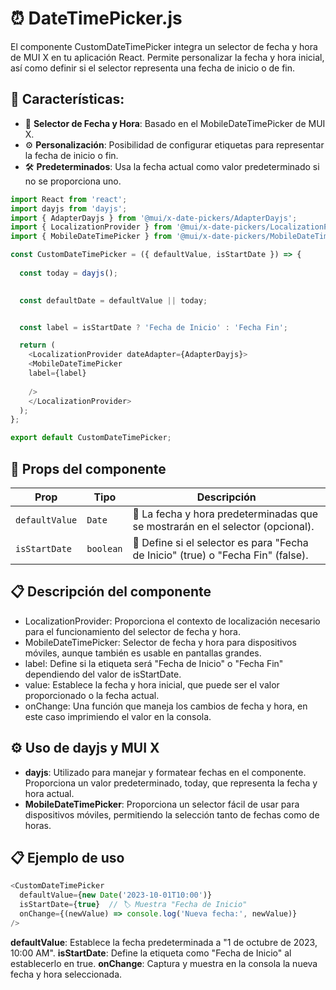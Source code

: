 # ⏰ DateTimePicker.js

El componente CustomDateTimePicker integra un selector de fecha y hora de MUI X en tu aplicación React. Permite personalizar la fecha y hora inicial, así como definir si el selector representa una fecha de inicio o de fin.

## 🎯 Características:

- 📅 **Selector de Fecha y Hora**: Basado en el MobileDateTimePicker de MUI X.
- ⚙️ **Personalización**: Posibilidad de configurar etiquetas para representar la fecha de inicio o fin.
- 🛠️ **Predeterminados**: Usa la fecha actual como valor predeterminado si no se proporciona uno.

```js
import React from 'react';
import dayjs from 'dayjs';
import { AdapterDayjs } from '@mui/x-date-pickers/AdapterDayjs';
import { LocalizationProvider } from '@mui/x-date-pickers/LocalizationProvider';
import { MobileDateTimePicker } from '@mui/x-date-pickers/MobileDateTimePicker';

const CustomDateTimePicker = ({ defaultValue, isStartDate }) => {
  
  const today = dayjs();

  
  const defaultDate = defaultValue || today;


  const label = isStartDate ? 'Fecha de Inicio' : 'Fecha Fin';

  return (
    <LocalizationProvider dateAdapter={AdapterDayjs}>
    <MobileDateTimePicker
    label={label}
       
    />
    </LocalizationProvider>
  );
};

export default CustomDateTimePicker;
```

## 🧩 Props del componente

| Prop           | Tipo        | Descripción                                                                           |
|----------------|-------------|---------------------------------------------------------------------------------------|
| `defaultValue` | `Date`      | 📅 La fecha y hora predeterminadas que se mostrarán en el selector (opcional).        |
| `isStartDate`  | `boolean`   | 🔄 Define si el selector es para "Fecha de Inicio" (true) o "Fecha Fin" (false).       |


## 📋 Descripción del componente

- LocalizationProvider: Proporciona el contexto de localización necesario para el funcionamiento del selector de fecha y hora.
- MobileDateTimePicker: Selector de fecha y hora para dispositivos móviles, aunque también es usable en pantallas grandes.
- label: Define si la etiqueta será "Fecha de Inicio" o "Fecha Fin" dependiendo del valor de isStartDate.
- value: Establece la fecha y hora inicial, que puede ser el valor proporcionado o la fecha actual.
- onChange: Una función que maneja los cambios de fecha y hora, en este caso imprimiendo el valor en la consola.


## ⚙️ Uso de dayjs y MUI X

- **dayjs**: Utilizado para manejar y formatear fechas en el componente. Proporciona un valor predeterminado, today, que representa la fecha y hora actual.
- **MobileDateTimePicker**: Proporciona un selector fácil de usar para dispositivos móviles, permitiendo la selección tanto de fechas como de horas.

## 📋 Ejemplo de uso

```js
<CustomDateTimePicker
  defaultValue={new Date('2023-10-01T10:00')}
  isStartDate={true}  // 🏷️ Muestra "Fecha de Inicio"
  onChange={(newValue) => console.log('Nueva fecha:', newValue)}
/>
```

**defaultValue**: Establece la fecha predeterminada a "1 de octubre de 2023, 10:00 AM".
**isStartDate**: Define la etiqueta como "Fecha de Inicio" al establecerlo en true.
**onChange**: Captura y muestra en la consola la nueva fecha y hora seleccionada.